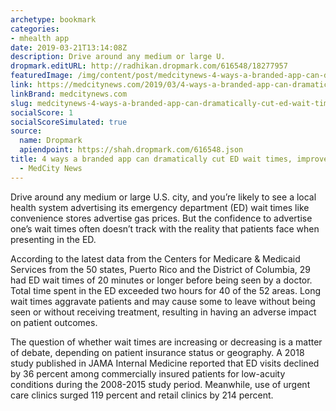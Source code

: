 ```yaml
---
archetype: bookmark
categories:
- mhealth app
date: 2019-03-21T13:14:08Z
description: Drive around any medium or large U.
dropmark.editURL: http://radhikan.dropmark.com/616548/18277957
featuredImage: /img/content/post/medcitynews-4-ways-a-branded-app-can-dramatically-cut-ed-wait-times-improve-patient-experience-medcity-news.jpg
link: https://medcitynews.com/2019/03/4-ways-a-branded-app-can-dramatically-cut-ed-wait-times-improve-patient-experience/
linkBrand: medcitynews.com
slug: medcitynews-4-ways-a-branded-app-can-dramatically-cut-ed-wait-times-improve-patient-experience-medcity-news
socialScore: 1
socialScoreSimulated: true
source:
  name: Dropmark
  apiendpoint: https://shah.dropmark.com/616548.json
title: 4 ways a branded app can dramatically cut ED wait times, improve patient experience
  - MedCity News
---
```

Drive around any medium or large U.S. city, and you’re likely to see a local health system advertising its emergency department (ED) wait times like convenience stores advertise gas prices. But the confidence to advertise one’s wait times often doesn’t track with the reality that patients face when presenting in the ED.

According to the latest data from the Centers for Medicare & Medicaid Services from the 50 states, Puerto Rico and the District of Columbia, 29 had ED wait times of 20 minutes or longer before being seen by a doctor. Total time spent in the ED exceeded two hours for 40 of the 52 areas. Long wait times aggravate patients and may cause some to leave without being seen or without receiving treatment, resulting in having an adverse impact on patient outcomes.

The question of whether wait times are increasing or decreasing is a matter of debate, depending on patient insurance status or geography. A 2018 study published in JAMA Internal Medicine reported that ED visits declined by 36 percent among commercially insured patients for low-acuity conditions during the 2008-2015 study period. Meanwhile, use of urgent care clinics surged 119 percent and retail clinics by 214 percent.

